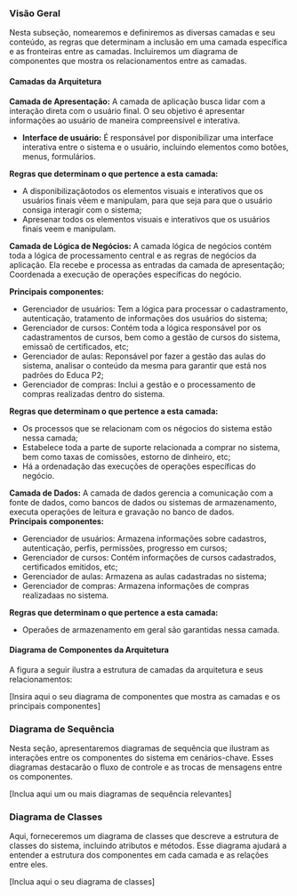 ### Visão Geral

Nesta subseção, nomearemos e definiremos as diversas camadas e seu conteúdo, as regras que determinam a inclusão em uma camada específica e as fronteiras entre as camadas. Incluiremos um diagrama de componentes que mostra os relacionamentos entre as camadas.

#### Camadas da Arquitetura

**Camada de Apresentação:** A camada de aplicação busca lidar com a interação direta com o usuário final. O seu objetivo é apresentar informações ao usuário de maneira compreensível e interativa.

- **Interface de usuário:** É responsável por disponibilizar uma interface interativa entre o sistema e o usuário, incluindo elementos como botões, menus, formulários. 

**Regras que determinam o que pertence a esta camada:**
- A disponibilizaçãotodos os elementos visuais e interativos que os usuários finais vêem e manipulam, para que seja para que o usuário consiga interagir com o sistema;  
- Apresenar todos os elementos visuais e interativos que os usuários finais veem e manipulam.

**Camada de Lógica de Negócios:** A camada lógica de negócios contém toda a lógica de processamento central e as regras de negócios da aplicação. Ela recebe e processa as entradas da camada de apresentação;   
Coordenada a execução de operações específicas do negócio.

**Principais componentes:**
- Gerenciador de usuários: Tem a lógica para processar o cadastramento, autenticação, tratamento de informações dos usuários do sistema;  
- Gerenciador de cursos: Contém toda a lógica responsável por os cadastramentos de cursos, bem como a gestão de cursos do sistema, emissaõ de certificados, etc;  
- Gerenciador de aulas: Reponsável por fazer a gestão das aulas do sistema, analisar o conteúdo da mesma para garantir que está nos padrões do Educa P2;  
- Gerenciador de compras: Inclui a gestão e o processamento de compras realizadas dentro do sistema.

**Regras que determinam o que pertence a esta camada:**
- Os processos que se relacionam com os négocios do sistema estão nessa camada;  
- Estabelece toda a parte de suporte relacionada a comprar no sistema, bem como taxas de comissões, estorno de dinheiro, etc;  
- Há a ordenadação das execuções de operações específicas do negócio.

**Camada de Dados:** A camada de dados gerencia a comunicação com a fonte de dados, como bancos de dados ou sistemas de armazenamento, executa operações de leitura e gravação no banco de dados.  
**Principais componentes:**
- Gerenciador de usuários: Armazena informações sobre cadastros, autenticação, perfis, permissões, progresso em cursos;  
- Gerenciador de cursos: Contém informações de cursos cadastrados, certificados emitidos, etc;  
- Gerenciador de aulas: Armazena as aulas cadastradas no sistema;  
- Gerenciador de compras: Armazena informações de compras realizadaas no sistema.

**Regras que determinam o que pertence a esta camada:**
- Operaões de armazenamento em geral são garantidas nessa camada.  

#### Diagrama de Componentes da Arquitetura

A figura a seguir ilustra a estrutura de camadas da arquitetura e seus relacionamentos:

[Insira aqui o seu diagrama de componentes que mostra as camadas e os principais componentes]

### Diagrama de Sequência

Nesta seção, apresentaremos diagramas de sequência que ilustram as interações entre os componentes do sistema em cenários-chave. Esses diagramas destacarão o fluxo de controle e as trocas de mensagens entre os componentes.

[Inclua aqui um ou mais diagramas de sequência relevantes]

### Diagrama de Classes

Aqui, forneceremos um diagrama de classes que descreve a estrutura de classes do sistema, incluindo atributos e métodos. Esse diagrama ajudará a entender a estrutura dos componentes em cada camada e as relações entre eles.

[Inclua aqui o seu diagrama de classes]
